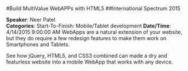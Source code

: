#Build MultiValue WebAPPs with HTML5
##International Spectrum 2015

**Speaker**:	Neer Patel  
**Categories**:	Start-To-Finish: Mobile/Tablet development
**Date/Time**:	4/14/2015 9:00:00 AM
WebApps are a natural extension of your website, but they do require a few redesign features to make them work on Smartphones and Tablets.

See how jQuery, HTML5, and CSS3 combined can made a dry and featurless website into a mobile WebApp that works with any device.
